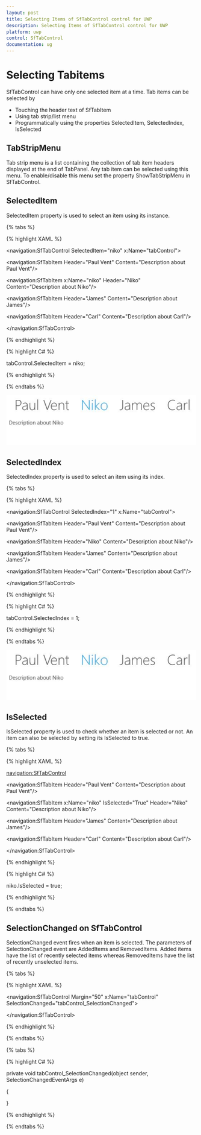 ```yaml
---
layout: post
title: Selecting Items of SfTabControl control for UWP
description: Selecting Items of SfTabControl control for UWP
platform: uwp
control: SfTabControl
documentation: ug
---
```


# Selecting Tabitems

SfTabControl can have only one selected item at a time. Tab items can be selected by 

* Touching the header text of SfTabItem 
* Using tab strip/list menu
* Programmatically using the properties SelectedItem, SelectedIndex, IsSelected
## TabStripMenu


Tab strip menu is a list containing the collection of tab item headers displayed at the end of TabPanel. Any tab item can be selected using this menu. To enable/disable this menu set the property ShowTabStripMenu in SfTabControl.

## SelectedItem

SelectedItem property is used to select an item using its instance.

{% tabs %}

{% highlight XAML %}

<navigation:SfTabControl SelectedItem="niko" x:Name="tabControl">

<navigation:SfTabItem Header="Paul Vent" Content="Description about Paul Vent"/>

<navigation:SfTabItem x:Name="niko" Header="Niko" Content="Description about Niko"/>

<navigation:SfTabItem Header="James" Content="Description about James"/>

<navigation:SfTabItem Header="Carl" Content="Description about Carl"/>

</navigation:SfTabControl>

{% endhighlight %}

{% highlight C# %}

tabControl.SelectedItem = niko;

{% endhighlight %}

{% endtabs %}

![](Selecting-Tabitems-images/Selecting-Tabitems-img1.jpeg)


## SelectedIndex

SelectedIndex property is used to select an item using its index.

{% tabs %}

{% highlight XAML %}

<navigation:SfTabControl SelectedIndex="1" x:Name="tabControl">

<navigation:SfTabItem Header="Paul Vent" Content="Description about Paul Vent"/>

<navigation:SfTabItem Header="Niko" Content="Description about Niko"/>

<navigation:SfTabItem Header="James" Content="Description about James"/>

<navigation:SfTabItem Header="Carl" Content="Description about Carl"/>

</navigation:SfTabControl>

{% endhighlight %}

{% highlight C# %}

tabControl.SelectedIndex = 1;

{% endhighlight %}

{% endtabs %}

![](Selecting-Tabitems-images/Selecting-Tabitems-img2.jpeg)


## IsSelected

IsSelected property is used to check whether an item is selected or not. An item can also be selected by setting its IsSelected to true.

{% tabs %}

{% highlight XAML %}

<navigation:SfTabControl>

<navigation:SfTabItem Header="Paul Vent" Content="Description about Paul Vent"/>

<navigation:SfTabItem x:Name="niko" IsSelected="True"
                      Header="Niko" Content="Description about Niko"/>

<navigation:SfTabItem Header="James" Content="Description about James"/>

<navigation:SfTabItem Header="Carl" Content="Description about Carl"/>

</navigation:SfTabControl>

{% endhighlight %}

{% highlight C# %}

niko.IsSelected = true;

{% endhighlight %}

{% endtabs %}

## SelectionChanged on SfTabControl

SelectionChanged event fires when an item is selected. The parameters of SelectionChanged event are AddedItems and RemovedItems. Added items have the list of recently selected items whereas RemovedItems have the list of recently unselected items.

{% tabs %}

{% highlight XAML %}

<navigation:SfTabControl Margin="50" x:Name="tabControl"
                         SelectionChanged="tabControl_SelectionChanged">
						 
</navigation:SfTabControl>


{% endhighlight %}


{% endtabs %}

{% tabs %}

{% highlight C# %}

private void tabControl_SelectionChanged(object sender, SelectionChangedEventArgs e)

{
	
}

{% endhighlight %}

{% endtabs %}
